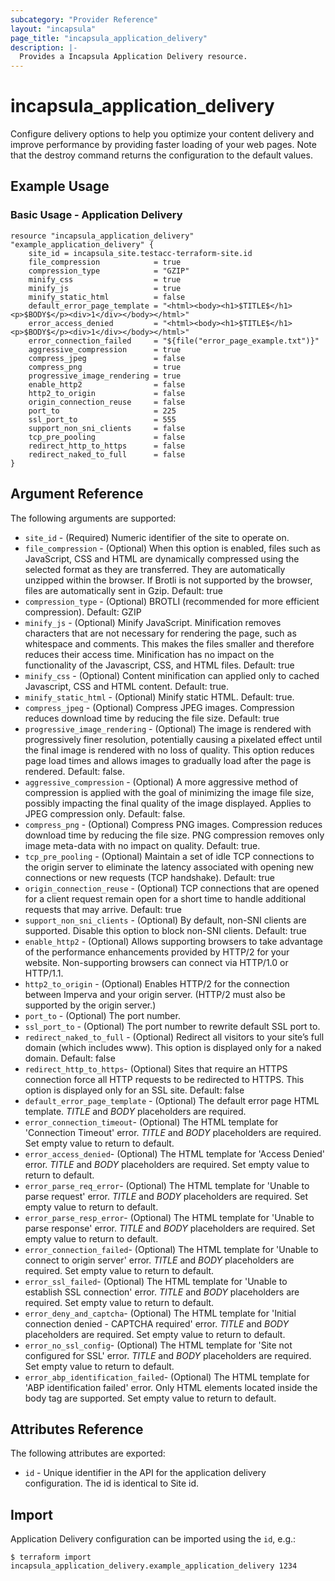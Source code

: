 ```yaml
---
subcategory: "Provider Reference"
layout: "incapsula"
page_title: "incapsula_application_delivery"
description: |-
  Provides a Incapsula Application Delivery resource.
---
```


# incapsula_application_delivery

Configure delivery options to help you optimize your content delivery and improve performance by providing faster loading of your web pages.
Note that the destroy command returns the configuration to the default values.

## Example Usage

### Basic Usage - Application Delivery

```hcl
resource "incapsula_application_delivery" "example_application_delivery" {
	site_id = incapsula_site.testacc-terraform-site.id
	file_compression            = true
	compression_type            = "GZIP"
	minify_css                  = true
	minify_js                   = true
	minify_static_html          = false
	default_error_page_template = "<html><body><h1>$TITLE$</h1><p>$BODY$</p><div>1</div></body></html>"
	error_access_denied         = "<html><body><h1>$TITLE$</h1><p>$BODY$</p><div>1</div></body></html>"
	error_connection_failed     = "${file("error_page_example.txt")}"
	aggressive_compression      = true
	compress_jpeg               = false
	compress_png                = true
	progressive_image_rendering = true
	enable_http2                = false
	http2_to_origin             = false
	origin_connection_reuse     = false
	port_to                     = 225
	ssl_port_to                 = 555
	support_non_sni_clients     = false
	tcp_pre_pooling             = false
	redirect_http_to_https      = false
	redirect_naked_to_full      = false			
}
```

## Argument Reference

The following arguments are supported:

* `site_id` - (Required) Numeric identifier of the site to operate on.
* `file_compression` - (Optional) When this option is enabled, files such as JavaScript, CSS and HTML are dynamically compressed using the selected format as they are transferred. They are automatically unzipped within the browser. If Brotli is not supported by the browser, files are automatically sent in Gzip. Default: true
* `compression_type` - (Optional) BROTLI (recommended for more efficient compression). Default: GZIP
* `minify_js` - (Optional) Minify JavaScript. Minification removes characters that are not necessary for rendering the page, such as whitespace and comments. This makes the files smaller and therefore reduces their access time. Minification has no impact on the functionality of the Javascript, CSS, and HTML files. Default: true
* `minify_css` - (Optional) Content minification can applied only to cached Javascript, CSS and HTML content. Default: true.
* `minify_static_html` - (Optional) Minify static HTML. Default: true.
* `compress_jpeg` - (Optional) Compress JPEG images. Compression reduces download time by reducing the file size. Default: true
* `progressive_image_rendering` - (Optional) The image is rendered with progressively finer resolution, potentially causing a pixelated effect until the final image is rendered with no loss of quality. This option reduces page load times and allows images to gradually load after the page is rendered. Default: false.
* `aggressive_compression` - (Optional) A more aggressive method of compression is applied with the goal of minimizing the image file size, possibly impacting the final quality of the image displayed. Applies to JPEG compression only. Default: false.
* `compress_png` - (Optional) Compress PNG images. Compression reduces download time by reducing the file size. PNG compression removes only image meta-data with no impact on quality. Default: true.
* `tcp_pre_pooling` - (Optional) Maintain a set of idle TCP connections to the origin server to eliminate the latency associated with opening new connections or new requests (TCP handshake). Default: true
* `origin_connection_reuse` - (Optional) TCP connections that are opened for a client request remain open for a short time to handle additional requests that may arrive. Default: true
* `support_non_sni_clients` - (Optional) By default, non-SNI clients are supported. Disable this option to block non-SNI clients. Default: true
* `enable_http2` - (Optional) Allows supporting browsers to take advantage of the performance enhancements provided by HTTP/2 for your website. Non-supporting browsers can connect via HTTP/1.0 or HTTP/1.1.
* `http2_to_origin` - (Optional) Enables HTTP/2 for the connection between Imperva and your origin server. (HTTP/2 must also be supported by the origin server.)
* `port_to` - (Optional) The port number.
* `ssl_port_to` - (Optional) The port number to rewrite default SSL port to.
* `redirect_naked_to_full` - (Optional) Redirect all visitors to your site’s full domain (which includes www). This option is displayed only for a naked domain. Default: false
* `redirect_http_to_https`- (Optional) Sites that require an HTTPS connection force all HTTP requests to be redirected to HTTPS. This option is displayed only for an SSL site. Default: false
* `default_error_page_template` - (Optional) The default error page HTML template. $TITLE$ and $BODY$ placeholders are required.
* `error_connection_timeout`- (Optional) The HTML template for 'Connection Timeout' error. $TITLE$ and $BODY$ placeholders are required. Set empty value to return to default.
* `error_access_denied`- (Optional) The HTML template for 'Access Denied' error. $TITLE$ and $BODY$ placeholders are required. Set empty value to return to default.
* `error_parse_req_error`- (Optional) The HTML template for 'Unable to parse request' error. $TITLE$ and $BODY$ placeholders are required. Set empty value to return to default.
* `error_parse_resp_error`- (Optional) The HTML template for 'Unable to parse response' error. $TITLE$ and $BODY$ placeholders are required. Set empty value to return to default.
* `error_connection_failed`- (Optional) The HTML template for 'Unable to connect to origin server' error. $TITLE$ and $BODY$ placeholders are required. Set empty value to return to default.
* `error_ssl_failed`- (Optional) The HTML template for 'Unable to establish SSL connection' error. $TITLE$ and $BODY$ placeholders are required. Set empty value to return to default.
* `error_deny_and_captcha`- (Optional) The HTML template for 'Initial connection denied - CAPTCHA required' error. $TITLE$ and $BODY$ placeholders are required. Set empty value to return to default.
* `error_no_ssl_config`- (Optional) The HTML template for 'Site not configured for SSL' error. $TITLE$ and $BODY$ placeholders are required. Set empty value to return to default.
* `error_abp_identification_failed`- (Optional) The HTML template for 'ABP identification failed' error. Only HTML elements located inside the body tag are supported. Set empty value to return to default.


## Attributes Reference

The following attributes are exported:

* `id` - Unique identifier in the API for the application delivery configuration. The id is identical to Site id.

## Import

Application Delivery configuration can be imported using the `id`, e.g.:

```
$ terraform import incapsula_application_delivery.example_application_delivery 1234
```
